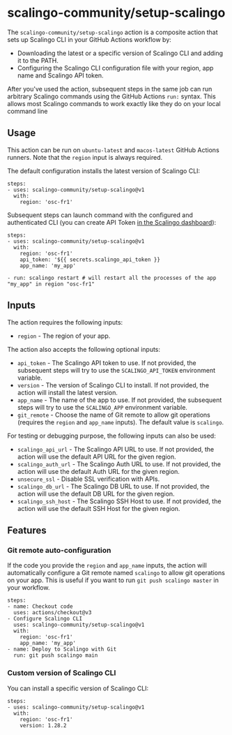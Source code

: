 # scalingo-community/setup-scalingo

The `scalingo-community/setup-scalingo` action is a composite action that sets up Scalingo CLI in your GitHub Actions workflow by:

- Downloading the latest or a specific version of Scalingo CLI and adding it to the PATH.
- Configuring the Scalingo CLI configuration file with your region, app name and Scalingo API token.

After you've used the action, subsequent steps in the same job can run arbitrary Scalingo commands using the GitHub Actions `run:` syntax. This allows most Scalingo commands to work exactly like they do on your local command line

## Usage

This action can be run on `ubuntu-latest` and `macos-latest` GitHub Actions runners. Note that the `region` input is always required.

The default configuration installs the latest version of Scalingo CLI:
```
steps:
- uses: scalingo-community/setup-scalingo@v1
  with:
    region: 'osc-fr1'
```

Subsequent steps can launch command with the configured and authenticated CLI (you can create API Token [in the Scalingo dashboard](https://dashboard.scalingo.com/account/tokens)):
```
steps:
- uses: scalingo-community/setup-scalingo@v1
  with:
    region: 'osc-fr1'
    api_token: '${{ secrets.scalingo_api_token }}
    app_name: 'my_app'

- run: scalingo restart # will restart all the processes of the app "my_app" in region "osc-fr1"
```



## Inputs
The action requires the following inputs:

- `region` - The region of your app.

The action also accepts the following optional inputs:

- `api_token` - The Scalingo API token to use. If not provided, the subsequent steps  will try to use the `SCALINGO_API_TOKEN` environment variable.
- `version` - The version of Scalingo CLI to install. If not provided, the action will install the latest version.
- `app_name` - The name of the app to use. If not provided, the subsequent steps will try to use the `SCALINGO_APP` environment variable.
- `git_remote` - Choose the name of Git remote to allow git operations (requires the `region` and `app_name` inputs). The default value is `scalingo`.


For testing or debugging purpose, the following inputs can also be used:

- `scalingo_api_url` - The Scalingo API URL to use. If not provided, the action will use the default API URL for the given region.
- `scalingo_auth_url` - The Scalingo Auth URL to use. If not provided, the action will use the default Auth URL for the given region.
- `unsecure_ssl` - Disable SSL verification with APIs.
- `scalingo_db_url` - The Scalingo DB URL to use. If not provided, the action will use the default DB URL for the given region.
- `scalingo_ssh_host` - The Scalingo SSH Host to use. If not provided, the action will use the default SSH Host for the given region.

## Features

### Git remote auto-configuration

If the code  you provide the `region` and `app_name` inputs, the action will automatically configure a Git remote named `scalingo` to allow git operations on your app. This is useful if you want to run `git push scalingo master` in your workflow.

```
steps:
- name: Checkout code
  uses: actions/checkout@v3
- Configure Scalingo CLI
  uses: scalingo-community/setup-scalingo@v1
  with:
    region: 'osc-fr1'
    app_name: 'my_app'
- name: Deploy to Scalingo with Git
  run: git push scalingo main
```

### Custom version of Scalingo CLI

You can install a specific version of Scalingo CLI:
```
steps:
- uses: scalingo-community/setup-scalingo@v1
  with:
    region: 'osc-fr1'
    version: 1.28.2
```

